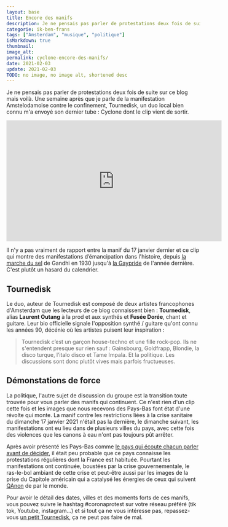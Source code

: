 ```yaml
---
layout: base
title: Encore des manifs
description: Je ne pensais pas parler de protestations deux fois de suite sur ce blog mais voilà. Une semaine après que je parle de la manifestation Amstelodamoise contre 
categorie: ik-ben-frans
tags: ["Amsterdam", "musique", "politique"]
isMarkdown: true
thumbnail: 
image_alt: 
permalink: cyclone-encore-des-manifs/
date: 2021-02-03
update: 2021-02-03
TODO: no image, no image alt, shortened desc
---
```


Je ne pensais pas parler de protestations deux fois de suite sur ce blog mais voilà. Une semaine après que je parle de la manifestation Amstelodamoise contre le confinement, Tournedisk, un duo local bien connu m'a envoyé son dernier tube : Cyclone dont le clip vient de sortir.

<!-- HTML -->
<div class="flex flex-col items-center">
<iframe width="560" height="315" src="https://www.youtube.com/embed/SagT4suVRpU" frameborder="0" allow="accelerometer; autoplay; clipboard-write; encrypted-media; gyroscope; picture-in-picture" allowfullscreen></iframe>
</div>
<!-- / HTML -->

Il n'y a pas vraiment de rapport entre la manif du 17 janvier dernier et ce clip qui montre des manifestations d’émancipation dans l'histoire, depuis [la marche du sel](https://fr.wikipedia.org/wiki/Marche_du_sel) de Gandhi en 1930 jusqu'à [la Gaypride](https://fr.wikipedia.org/wiki/Marche_des_fiert%C3%A9s) de l'année dernière. C'est plutôt un hasard du calendrier.

## Tournedisk
Le duo, auteur de Tournedisk est composé de deux artistes francophones d'Amsterdam que les lecteurs de ce blog connaissent bien : **Tournedisk**, alias **Laurent Outang** à la prod et aux synthés et **Fusée Dorée**, chant et guitare. Leur bio officielle signale l'opposition synthé / guitare qu'ont connu les années 90, décénie où les artistes puisent leur inspiration :

> Tournedisk c’est un garçon house-techno et une fille rock-pop. Ils ne s'entendent presque sur rien sauf : Gainsbourg, Goldfrapp, Blondie, la disco turque, l’italo disco et Tame Impala. Et la politique. Les discussions sont donc plutôt vives mais parfois fructueuses.

## Démonstations de force
La politique, l'autre sujet de discussion du groupe est la transition toute trouvée pour vous parler des manifs qui continuent. Ce n'est rien d'un clip cette fois et les images que nous recevons des Pays-Bas font état d'une révolte qui monte. La manif contre les restrictions liées à la crise sanitaire du dimanche 17 janvier 2021 n'était pas la dernière, le dimanche suivant, les manifestations ont eu lieu dans de plusieurs villes du pays, avec cette fois des violences que les canons à eau n'ont pas toujours pût arrêter.

Après avoir présenté les Pays-Bas comme [le pays qui écoute chacun parler avant de décider](/modele-de-polder), il était peu probable que ce pays connaisse les protestations régulières dont la France est habituée. Pourtant les manifestations ont continuée, boustées par la crise gouvernementale, le ras-le-bol ambiant de cette crise et peut-être aussi par les images de la prise du Capitole américain qui a catalysé les énergies de ceux qui suivent [QAnon](https://fr.wikipedia.org/wiki/QAnon) de par le monde.

Pour avoir le détail des dates, villes et des moments forts de ces manifs, vous pouvez suivre le hashtag #coronaprotest sur votre réseau préféré (tik tok, Youtube, instagram…) et si tout ça ne vous intéresse pas, repassez-vous [un petit Tournedisk](https://www.youtube.com/channel/UCCF0FtWz4_sCbayLXKa3rfA "La chaine Tournedisk"), ça ne peut pas faire de mal.

